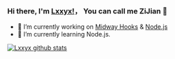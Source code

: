 ### Hi there, I'm [Lxxyx!](https://blog.lxxyx.cn)， You can call me ZiJian 👋

- 🔭 I’m currently working on  [Midway Hooks](https://github.com/midwayjs/hooks) & [Node.js](https://github.com/nodejs/node)
- 🌱 I’m currently learning Node.js.

[![Lxxyx github stats](https://github-readme-stats.vercel.app/api?username=lxxyx&show_icons=true&count_private=true)](https://github.com/anuraghazra/github-readme-stats)

